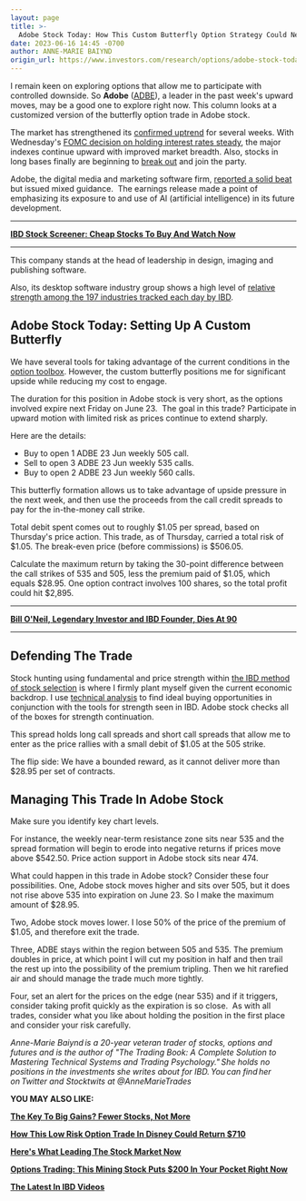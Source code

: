 ```yaml
---
layout: page
title: >-
  Adobe Stock Today: How This Custom Butterfly Option Strategy Could Net $2,895
date: 2023-06-16 14:45 -0700
author: ANNE-MARIE BAIYND
origin_url: https://www.investors.com/research/options/adobe-stock-today-how-this-custom-butterfly-option-strategy-could-net-2895/
---
```






I remain keen on exploring options that allow me to participate with controlled downside. So **Adobe** ([ADBE](https://research.investors.com/quote.aspx?symbol=ADBE)), a leader in the past week's upward moves, may be a good one to explore right now. This column looks at a customized version of the butterfly option trade in Adobe stock.




The market has strengthened its [confirmed uptrend](https://research.investors.com/markettrend.aspx) for several weeks. With Wednesday's [FOMC decision on holding interest rates steady](https://www.investors.com/news/economy/federal-reserve-meeting-shock-two-more-rate-hikes-seen-sp-500-falls/), the major indexes continue upward with improved market breadth. Also, stocks in long bases finally are beginning to [break out](https://www.investors.com/how-to-invest/investors-corner/what-is-stock-breakout/) and join the party.  


Adobe, the digital media and marketing software firm, [reported a solid beat](https://www.investors.com/news/technology/adbe-stock-adobe-beats-q2-goals-on-cloud-software-demand/) but issued mixed guidance.  The earnings release made a point of emphasizing its exposure to and use of AI (artificial intelligence) in its future development.




---


[**IBD Stock Screener: Cheap Stocks To Buy And Watch Now**](https://www.investors.com/research/cheap-stocks-to-buy/)




---


This company stands at the head of leadership in design, imaging and publishing software.


Also, its desktop software industry group shows a high level of [relative strength among the 197 industries tracked each day by IBD](https://research.investors.com/stock-checkup/nasdaq-adobe-adbe.aspx). 


Adobe Stock Today: Setting Up A Custom Butterfly
------------------------------------------------


We have several tools for taking advantage of the current conditions in the [option toolbox](https://get.investors.com/online-courses/options-trading/). However, the custom butterfly positions me for significant upside while reducing my cost to engage.  


The duration for this position in Adobe stock is very short, as the options involved expire next Friday on June 23.  The goal in this trade? Participate in upward motion with limited risk as prices continue to extend sharply. 


Here are the details:


* Buy to open 1 ADBE 23 Jun weekly 505 call.
* Sell to open 3 ADBE 23 Jun weekly 535 calls.
* Buy to open 2 ADBE 23 Jun weekly 560 calls.



This butterfly formation allows us to take advantage of upside pressure in the next week, and then use the proceeds from the call credit spreads to pay for the in-the-money call strike. 


Total debit spent comes out to roughly $1.05 per spread, based on Thursday's price action. This trade, as of Thursday, carried a total risk of $1.05. The break-even price (before commissions) is $506.05.


Calculate the maximum return by taking the 30-point difference between the call strikes of 535 and 505, less the premium paid of $1.05, which equals $28.95. One option contract involves 100 shares, so the total profit could hit $2,895.




---


[**Bill O'Neil, Legendary Investor and IBD Founder, Dies At 90**](https://www.investors.com/news/william-oneil-legendary-investor-and-founder-of-investors-business-daily-dies-at-90/)




---


Defending The Trade
-------------------


Stock hunting using fundamental and price strength within [the IBD method of stock selection](https://www.investors.com/ibd-university/can-slim/) is where I firmly plant myself given the current economic backdrop. I use [technical analysis](https://www.investors.com/how-to-invest/stock-charts-buying-stocks-using-technical-analysis/) to find ideal buying opportunities in conjunction with the tools for strength seen in IBD. Adobe stock checks all of the boxes for strength continuation.  


This spread holds long call spreads and short call spreads that allow me to enter as the price rallies with a small debit of $1.05 at the 505 strike.  


The flip side: We have a bounded reward, as it cannot deliver more than $28.95 per set of contracts. 


Managing This Trade In Adobe Stock
----------------------------------



Make sure you identify key chart levels.


For instance, the weekly near-term resistance zone sits near 535 and the spread formation will begin to erode into negative returns if prices move above $542.50. Price action support in Adobe stock sits near 474.   


What could happen in this trade in Adobe stock? Consider these four possibilities. One, Adobe stock moves higher and sits over 505, but it does not rise above 535 into expiration on June 23. So I make the maximum amount of $28.95.


Two, Adobe stock moves lower. I lose 50% of the price of the premium of $1.05, and therefore exit the trade. 


Three, ADBE stays within the region between 505 and 535. The premium doubles in price, at which point I will cut my position in half and then trail the rest up into the possibility of the premium tripling. Then we hit rarefied air and should manage the trade much more tightly.


Four, set an alert for the prices on the edge (near 535) and if it triggers, consider taking profit quickly as the expiration is so close.  As with all trades, consider what you like about holding the position in the first place and consider your risk carefully.    


*Anne-Marie Baiynd is a 20-year veteran trader of stocks, options and futures and is the author of "The Trading Book: A Complete Solution to Mastering Technical Systems and Trading Psychology." She holds no positions in the investments she writes about for IBD. You can find her on Twitter and Stocktwits at @AnneMarieTrades*


**YOU MAY ALSO LIKE:**


[**The Key To Big Gains? Fewer Stocks, Not More**](https://www.investors.com/how-to-invest/investors-corner/the-art-of-portfolio-management-fewer-stocks-the-best-way-to-a-big-return/)


**[How This Low Risk Option Trade In Disney Could Return $710](https://www.investors.com/research/options/this-low-risk-high-reward-disney-stock-butterfly-can-return-up-to-710/)**


[**Here's What Leading The Stock Market Now**](https://leaderboard.investors.com/#/leaders/leadersnearabuypoint)


[**Options Trading: This Mining Stock Puts $200 In Your Pocket Right Now**](https://www.investors.com/research/options/option-trading-this-mining-stock-strategy-puts-200-in-your-pocket-can-return-30-annualized/)


[**The Latest In IBD Videos**](https://www.investors.com/ibd-videos)





